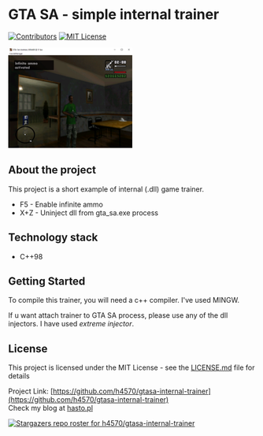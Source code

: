 # GTA SA - simple internal trainer

[![Contributors][contributors-shield]][contributors-url]
[![MIT License][license-shield]][license-url]

<img src="https://raw.githubusercontent.com/h4570/gtasa-internal-trainer/master/docs/main.png" alt="Logo" width="50%" height="auto">


## About the project
This project is a short example of internal (.dll) game trainer.
* F5 - Enable infinite ammo
* X+Z - Uninject dll from gta_sa.exe process
 
## Technology stack 

* C++98

## Getting Started  

To compile this trainer, you will need a c++ compiler. I've used MINGW.

If u want attach trainer to GTA SA process, please use any of the dll injectors. I have used *extreme injector*. 

## License  

This project is licensed under the MIT License - see the [LICENSE.md](LICENSE.md) file for details  

Project Link: [https://github.com/h4570/gtasa-internal-trainer](https://github.com/h4570/gtasa-internal-trainer)  
Check my blog at <a href="https://hasto.pl">hasto.pl</a>  

[![Stargazers repo roster for h4570/gtasa-internal-trainer](https://reporoster.com/stars/h4570/gtasa-internal-trainer)](https://github.com/h4570/gtasa-internal-trainer/stargazers)  

[contributors-shield]: https://img.shields.io/github/contributors/h4570/gtasa-internal-trainer.svg?style=flat-square  
[contributors-url]: https://github.com/h4570/gtasa-internal-trainer/graphs/contributors 
[license-shield]: https://img.shields.io/github/license/h4570/gtasa-internal-trainer.svg?style=flat-square  
[license-url]: https://github.com/h4570/gtasa-internal-trainer/blob/master/LICENSE  
